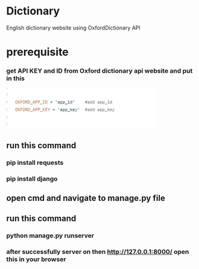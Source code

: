# Dictionary
English dictionary website using OxfordDictionary API 

# prerequisite

### get API KEY and ID from Oxford dictionary api website and put in this

![alt text](https://github.com/codersachin26/Dictionary/blob/master/oxfordapi.jpg?raw=true)

## run this command
### pip install requests
### pip install django
## open cmd and navigate to manage.py file 
## run this command
### python manage.py runserver
### after successfully server on then http://127.0.0.1:8000/ open this in your browser
